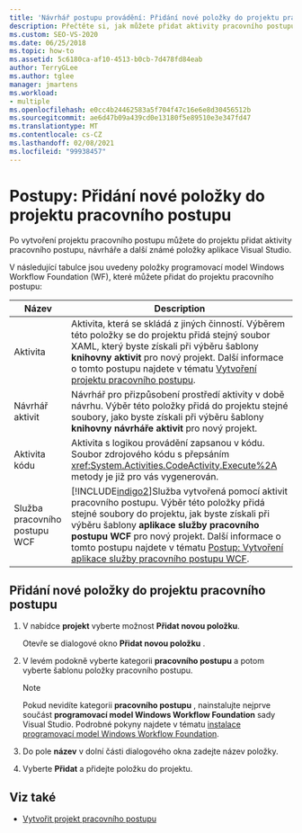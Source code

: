 ```yaml
---
title: 'Návrhář postupu provádění: Přidání nové položky do projektu pracovního postupu'
description: Přečtěte si, jak můžete přidat aktivity pracovního postupu, návrháře a další známé položky sady Visual Studio do projektu po vytvoření projektu pracovního postupu.
ms.custom: SEO-VS-2020
ms.date: 06/25/2018
ms.topic: how-to
ms.assetid: 5c6180ca-af10-4513-b0cb-7d478fd84eab
author: TerryGLee
ms.author: tglee
manager: jmartens
ms.workload:
- multiple
ms.openlocfilehash: e0cc4b24462583a5f704f47c16e6e8d30456512b
ms.sourcegitcommit: ae6d47b09a439cd0e13180f5e89510e3e347fd47
ms.translationtype: MT
ms.contentlocale: cs-CZ
ms.lasthandoff: 02/08/2021
ms.locfileid: "99938457"
---
```

# <a name="how-to-add-a-new-item-to-a-workflow-project"></a>Postupy: Přidání nové položky do projektu pracovního postupu

Po vytvoření projektu pracovního postupu můžete do projektu přidat aktivity pracovního postupu, návrháře a další známé položky aplikace Visual Studio.

V následující tabulce jsou uvedeny položky programovací model Windows Workflow Foundation (WF), které můžete přidat do projektu pracovního postupu:

| Název | Description |
|-| - |
| Aktivita | Aktivita, která se skládá z jiných činností. Výběrem této položky se do projektu přidá stejný soubor XAML, který byste získali při výběru šablony **knihovny aktivit** pro nový projekt. Další informace o tomto postupu najdete v tématu [Vytvoření projektu pracovního postupu](creating-a-workflow-project.md). |
| Návrhář aktivit | Návrhář pro přizpůsobení prostředí aktivity v době návrhu. Výběr této položky přidá do projektu stejné soubory, jako byste získali při výběru šablony **knihovny návrháře aktivit** pro nový projekt. |
| Aktivita kódu | Aktivita s logikou provádění zapsanou v kódu. Soubor zdrojového kódu s přepsáním <xref:System.Activities.CodeActivity.Execute%2A> metody je již pro vás vygenerován. |
| Služba pracovního postupu WCF | [!INCLUDE[indigo2](../workflow-designer/includes/indigo2_md.md)]Služba vytvořená pomocí aktivit pracovního postupu. Výběr této položky přidá stejné soubory do projektu, jak byste získali při výběru šablony **aplikace služby pracovního postupu WCF** pro nový projekt. Další informace o tomto postupu najdete v tématu [Postup: Vytvoření aplikace služby pracovního postupu WCF](creating-a-workflow-project.md). |

## <a name="to-add-a-new-item-to-a-workflow-project"></a>Přidání nové položky do projektu pracovního postupu

1. V nabídce **projekt** vyberte možnost **Přidat novou položku**.

   Otevře se dialogové okno **Přidat novou položku** .

1. V levém podokně vyberte kategorii **pracovního postupu** a potom vyberte šablonu položky pracovního postupu.

   > [!NOTE]
   > Pokud nevidíte kategorii **pracovního postupu** , nainstalujte nejprve součást **programovací model Windows Workflow Foundation** sady Visual Studio. Podrobné pokyny najdete v tématu [instalace programovací model Windows Workflow Foundation](developing-applications-with-the-workflow-designer.md#install-windows-workflow-foundation).

1. Do pole **název** v dolní části dialogového okna zadejte název položky.

1. Vyberte **Přidat** a přidejte položku do projektu.

## <a name="see-also"></a>Viz také

- [Vytvořit projekt pracovního postupu](../workflow-designer/creating-a-workflow-project.md)
